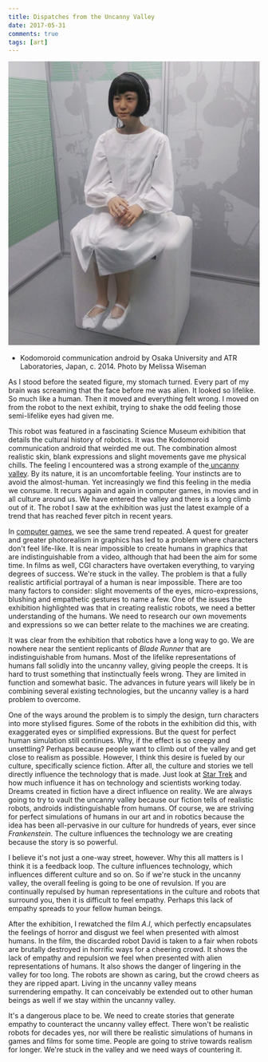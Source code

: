 ```yaml
---  
title: Dispatches from the Uncanny Valley  
date: 2017-05-31
comments: true  
tags: [art]  
---  
```


<img src="/assets/images/articles/robot.jpeg" alt="Uncanny valley" class="small"><br>
* Kodomoroid communication android by Osaka University and ATR Laboratories, Japan, c. 2014. Photo by Melissa Wiseman <br />

As I stood before the seated figure, my stomach turned. Every part of my brain was screaming that the face before me was alien. It looked so lifelike. So much like a human. Then it moved and everything felt wrong. I moved on from the robot to the next exhibit, trying to shake the odd feeling those semi-lifelike eyes had given me.

This robot was featured in a fascinating Science Museum exhibition that details the cultural history of robotics. It was the Kodomoroid communication android that weirded me out. The combination almost realistic skin, blank expressions and slight movements gave me physical chills. The feeling I encountered was a strong example of the<a href="http://theconversation.com/uncanny-valley-why-we-find-human-like-robots-and-dolls-so-creepy-50268"> uncanny valley</a>. By its nature, it is an uncomfortable feeling. Your instincts are to avoid the almost-human. Yet increasingly we find this feeling in the media we consume. It recurs again and again in computer games, in movies and in all culture around us. We have entered the valley and there is a long climb out of it. The robot I saw at the exhibition was just the latest example of a trend that has reached fever pitch in recent years.  
<!--more-->  

In <a href="https://www.theverge.com/2011/06/22/uncanny-valley-la-noire-blade-runner-heavy-rain">computer games</a>, we see the same trend repeated. A quest for greater and greater photorealism in graphics has led to a problem where characters don't feel life-like. It is near impossible to create humans in graphics that are indistinguishable from a video, although that had been the aim for some time. In films as well, CGI characters have overtaken everything, to varying degrees of success. We're stuck in the valley. The problem is that a fully realistic artificial portrayal of a human is near impossible. There are too many factors to consider: slight movements of the eyes, micro-expressions, blushing and empathetic gestures to name a few. One of the issues the exhibition highlighted was that in creating realistic robots, we need a better understanding of the humans. We need to research our own movements and expressions so we can better relate to the machines we are creating.  

It was clear from the exhibition that robotics have a long way to go. We are nowhere near the sentient replicants of *Blade Runner* that are indistinguishable from humans. Most of the lifelike representations of humans fall solidly into the uncanny valley, giving people the creeps. It is hard to trust something that instinctually feels wrong. They are limited in function and somewhat basic. The advances in future years will likely be in combining several existing technologies, but the uncanny valley is a hard problem to overcome.  

One of the ways around the problem is to simply the design, turn characters into more stylised figures. Some of the robots in the exhibition did this, with exaggerated eyes or simplified expressions. But the quest for perfect human simulation still continues. Why, if the effect is so creepy and unsettling? Perhaps because people want to climb out of the valley and get close to realism as possible. However, I think this desire is fueled by our culture, specifically science fiction. After all, the culture and stories we tell directly influence the technology that is made. Just look at <a href="https://www.seeker.com/45-years-later-star-trek-continues-to-inspire-1765404736.html">Star Trek</a> and how much influence it has on technology and scientists working today. Dreams created in fiction have a direct influence on reality. We are always going to try to vault the uncanny valley because our fiction tells of realistic robots, androids indistinguishable from humans. Of course, we are striving for perfect simulations of humans in our art and in robotics because the idea has been all-pervasive in our culture for hundreds of years, ever since *Frankenstein*. The culture influences the technology we are creating because the story is so powerful.  

I believe it's not just a one-way street, however. Why this all matters is I think it is a feedback loop. The culture influences technology, which influences different culture and so on. So if we're stuck in the uncanny valley, the overall feeling is going to be one of revulsion. If you are continually repulsed by human representations in the culture and robots that surround you, then it is difficult to feel empathy. Perhaps this lack of empathy spreads to your fellow human beings.  

After the exhibition, I rewatched the film *A.I*, which perfectly encapsulates the feelings of horror and disgust we feel when presented with almost humans. In the film, the discarded robot David is taken to a fair when robots are brutally destroyed in horrific ways for a cheering crowd. It shows the lack of empathy and repulsion we feel when presented with alien representations of humans. It also shows the danger of lingering in the valley for too long. The robots are shown as caring, but the crowd cheers as they are ripped apart. Living in the uncanny valley means surrendering empathy. It can conceivably be extended out to other human beings as well if we stay within the uncanny valley.  

It's a dangerous place to be. We need to create stories that generate empathy to counteract the uncanny valley effect. There won't be realistic robots for decades yes, nor will there be realistic simulations of humans in games and films for some time. People are going to strive towards realism for longer. We're stuck in the valley and we need ways of countering it.  
